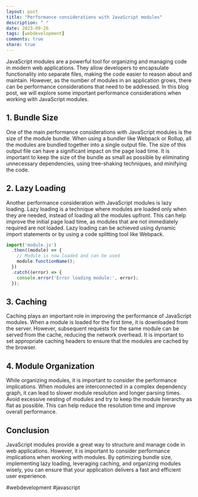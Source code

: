 ```yaml
---
layout: post
title: "Performance considerations with JavaScript modules"
description: " "
date: 2023-09-26
tags: [webdevelopment]
comments: true
share: true
---
```


JavaScript modules are a powerful tool for organizing and managing code in modern web applications. They allow developers to encapsulate functionality into separate files, making the code easier to reason about and maintain. However, as the number of modules in an application grows, there can be performance considerations that need to be addressed. In this blog post, we will explore some important performance considerations when working with JavaScript modules.

## 1. Bundle Size

One of the main performance considerations with JavaScript modules is the size of the module bundle. When using a bundler like Webpack or Rollup, all the modules are bundled together into a single output file. The size of this output file can have a significant impact on the page load time. It is important to keep the size of the bundle as small as possible by eliminating unnecessary dependencies, using tree-shaking techniques, and minifying the code.

## 2. Lazy Loading

Another performance consideration with JavaScript modules is lazy loading. Lazy loading is a technique where modules are loaded only when they are needed, instead of loading all the modules upfront. This can help improve the initial page load time, as modules that are not immediately required are not loaded. Lazy loading can be achieved using dynamic import statements or by using a code splitting tool like Webpack.

```javascript
import('module.js')
  .then((module) => {
    // Module is now loaded and can be used
    module.functionName();
  })
  .catch((error) => {
    console.error('Error loading module:', error);
  });
```

## 3. Caching

Caching plays an important role in improving the performance of JavaScript modules. When a module is loaded for the first time, it is downloaded from the server. However, subsequent requests for the same module can be served from the cache, reducing the network overhead. It is important to set appropriate caching headers to ensure that the modules are cached by the browser.

## 4. Module Organization

While organizing modules, it is important to consider the performance implications. When modules are interconnected in a complex dependency graph, it can lead to slower module resolution and longer parsing times. Avoid excessive nesting of modules and try to keep the module hierarchy as flat as possible. This can help reduce the resolution time and improve overall performance.

## Conclusion

JavaScript modules provide a great way to structure and manage code in web applications. However, it is important to consider performance implications when working with modules. By optimizing bundle size, implementing lazy loading, leveraging caching, and organizing modules wisely, you can ensure that your application delivers a fast and efficient user experience.

#webdevelopment #javascript